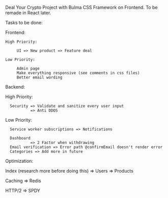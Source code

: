 Deal Your Crypto Project with Bulma CSS Framework on Frontend. To be remade in React later.

Tasks to be done:

Frontend:

    High Priority:

         UI => New product => Feature deal

    Low Priority:

         Admin page
         Make everything responsive (see comments in css files)
         Better email wording


Backend:

   High Priority:

      Security => Validate and sanitize every user input
               => Anti DDOS
      
   Low Priority:

      Service worker subscriptions => Notifications
      
      Dashboard 
               => 2 Factor when withdrawing                      
      Email verification => Error path @confirmEmail doesn't render error
      Categories => Add more in future

Optimization:

   Index (research more before doing this) => Users
                                           => Products

   Caching => Redis

   HTTP/2 => SPDY